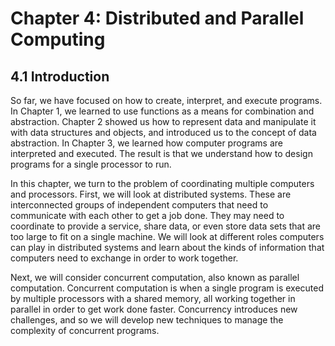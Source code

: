 
# Chapter 4: Distributed and Parallel Computing

## 4.1 Introduction

So far, we have focused on how to create, interpret, and execute programs. In Chapter 1, we learned to use functions as a means for combination and abstraction. Chapter 2 showed us how to represent data and manipulate it with data structures and objects, and introduced us to the concept of data abstraction. In Chapter 3, we learned how computer programs are interpreted and executed. The result is that we understand how to design programs for a single processor to run.

In this chapter, we turn to the problem of coordinating multiple computers and processors. First, we will look at distributed systems. These are interconnected groups of independent computers that need to communicate with each other to get a job done. They may need to coordinate to provide a service, share data, or even store data sets that are too large to fit on a single machine. We will look at different roles computers can play in distributed systems and learn about the kinds of information that computers need to exchange in order to work together.

Next, we will consider concurrent computation, also known as parallel computation. Concurrent computation is when a single program is executed by multiple processors with a shared memory, all working together in parallel in order to get work done faster. Concurrency introduces new challenges, and so we will develop new techniques to manage the complexity of concurrent programs.